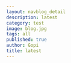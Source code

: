 ```yaml
---
layout: navblog_detail
description: latest
category: test
image: blog.jpg
tags: all
published: true
author: Gopi
title: latest
---
```


